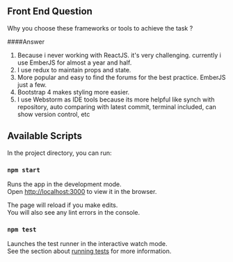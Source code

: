 ## Front End Question
Why you choose these frameworks or tools to achieve the task ?

####Answer
1. Because i never working with ReactJS. it's very challenging. currently i use EmberJS for almost a year and half.
2. I use redux to maintain props and state.
3. More popular and easy to find the forums for the best practice. EmberJS just a few.
4. Bootstrap 4 makes styling more easier.
5. I use Webstorm as IDE tools because its more helpful like synch with repository, auto comparing with latest commit, terminal included, can show version control, etc

## Available Scripts
In the project directory, you can run:

### `npm start`

Runs the app in the development mode.<br>
Open [http://localhost:3000](http://localhost:3000) to view it in the browser.

The page will reload if you make edits.<br>
You will also see any lint errors in the console.

### `npm test`

Launches the test runner in the interactive watch mode.<br>
See the section about [running tests](https://facebook.github.io/create-react-app/docs/running-tests) for more information.
